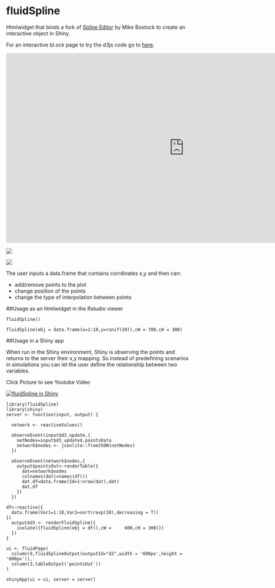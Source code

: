 # fluidSpline

Htmlwidget that binds a fork of [Spline Editor](https://bl.ocks.org/mbostock/4342190) by Mike Bostock to create an interactive object in Shiny. 

For an interactive bl.ock page to try the d3js code go to [here](https://bl.ocks.org/yonicd/4bc59fca901388ebe4905bdb19af1567).

<iframe src="https://vida.io/gists/zNyrLzwmWNQgKGDmd/index.html" seamless frameborder="0" width="968" height="516"></iframe>

![](https://raw.githubusercontent.com/yonicd/fluidSpline/master/fluidSplineAnimation.gif)

![](https://raw.githubusercontent.com/yonicd/fluidSpline/master/fluidSplineExample.gif)


The user inputs a data.frame that contains corrdinates x,y and then can:

  - add/remove points to the plot
  - change position of the points
  - change the type of interpolation between points


##Usage as an htmlwidget in the Rstudio viewer
```
fluidSpline()

fluidSpline(obj = data.frame(x=1:10,y=runif(10)),cW = 700,cH = 300)
```

##Usage in a Shiny app

When run in the Shiny environment, Shiny is observing the points and returns to the server their x,y mapping. So instead of predefining scenarios in simulations you can let the user define the relationship between two variables.

Click Picture to see Youtube Video

[![fluidSpline in Shiny](http://img.youtube.com/vi/obfjcYty7vk/0.jpg)](https://www.youtube.com/watch?v=obfjcYty7vk)

```
library(fluidSpline)
library(shiny)
server <- function(input, output) {

  network <- reactiveValues()

  observeEvent(input$d3_update,{
    netNodes=input$d3_update$.pointsData
    network$nodes <- jsonlite::fromJSON(netNodes)
  })

  observeEvent(network$nodes,{
    output$pointsOut<-renderTable({
      dat=network$nodes
      colnames(dat)=names(df())
      dat.df=data.frame(Id=1:nrow(dat),dat)
      dat.df
    })    
  })

df<-reactive({
  data.frame(Var1=1:10,Var2=sort(rexp(10),decreasing = T))
})
  output$d3 <- renderFluidSpline({
    isolate({fluidSpline(obj = df(),cW =     600,cH = 300)})
  })
}

ui <- fluidPage(
  column(9,fluidSplineOutput(outputId="d3",width = '600px',height = '600px')),
  column(3,tableOutput('pointsOut'))
)

shinyApp(ui = ui, server = server)

```
